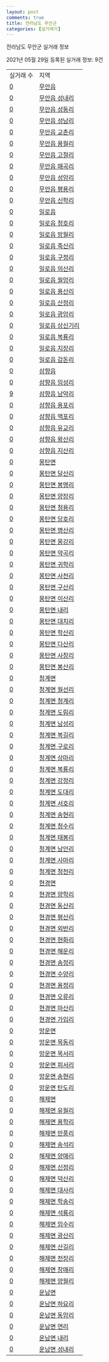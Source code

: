 ```yaml
---
layout: post
comments: true
title: 전라남도 무안군
categories: [실거래가]
---
```


전라남도 무안군 실거래 정보

2021년 05월 29일 등록된 실거래 정보: 9건


<table>
  <tr>
    <td>실거래 수</td>
    <td>지역</td>
  </tr>

  
  <tr>
    <td><a href="4684025000.html">0</a></td>
    <td><a href="4684025000.html">무안읍</a></td>
  </tr>
    

  <tr>
    <td><a href="4684025021.html">0</a></td>
    <td><a href="4684025021.html">무안읍 성내리</a></td>
  </tr>
    

  <tr>
    <td><a href="4684025022.html">0</a></td>
    <td><a href="4684025022.html">무안읍 성동리</a></td>
  </tr>
    

  <tr>
    <td><a href="4684025023.html">0</a></td>
    <td><a href="4684025023.html">무안읍 성남리</a></td>
  </tr>
    

  <tr>
    <td><a href="4684025024.html">0</a></td>
    <td><a href="4684025024.html">무안읍 교촌리</a></td>
  </tr>
    

  <tr>
    <td><a href="4684025025.html">0</a></td>
    <td><a href="4684025025.html">무안읍 용월리</a></td>
  </tr>
    

  <tr>
    <td><a href="4684025026.html">0</a></td>
    <td><a href="4684025026.html">무안읍 고절리</a></td>
  </tr>
    

  <tr>
    <td><a href="4684025027.html">0</a></td>
    <td><a href="4684025027.html">무안읍 매곡리</a></td>
  </tr>
    

  <tr>
    <td><a href="4684025028.html">0</a></td>
    <td><a href="4684025028.html">무안읍 성암리</a></td>
  </tr>
    

  <tr>
    <td><a href="4684025029.html">0</a></td>
    <td><a href="4684025029.html">무안읍 평용리</a></td>
  </tr>
    

  <tr>
    <td><a href="4684025030.html">0</a></td>
    <td><a href="4684025030.html">무안읍 신학리</a></td>
  </tr>
    

  <tr>
    <td><a href="4684025300.html">0</a></td>
    <td><a href="4684025300.html">일로읍</a></td>
  </tr>
    

  <tr>
    <td><a href="4684025321.html">0</a></td>
    <td><a href="4684025321.html">일로읍 청호리</a></td>
  </tr>
    

  <tr>
    <td><a href="4684025322.html">0</a></td>
    <td><a href="4684025322.html">일로읍 망월리</a></td>
  </tr>
    

  <tr>
    <td><a href="4684025323.html">0</a></td>
    <td><a href="4684025323.html">일로읍 죽산리</a></td>
  </tr>
    

  <tr>
    <td><a href="4684025324.html">0</a></td>
    <td><a href="4684025324.html">일로읍 구정리</a></td>
  </tr>
    

  <tr>
    <td><a href="4684025325.html">0</a></td>
    <td><a href="4684025325.html">일로읍 의산리</a></td>
  </tr>
    

  <tr>
    <td><a href="4684025326.html">0</a></td>
    <td><a href="4684025326.html">일로읍 월암리</a></td>
  </tr>
    

  <tr>
    <td><a href="4684025327.html">0</a></td>
    <td><a href="4684025327.html">일로읍 용산리</a></td>
  </tr>
    

  <tr>
    <td><a href="4684025328.html">0</a></td>
    <td><a href="4684025328.html">일로읍 산정리</a></td>
  </tr>
    

  <tr>
    <td><a href="4684025329.html">0</a></td>
    <td><a href="4684025329.html">일로읍 광암리</a></td>
  </tr>
    

  <tr>
    <td><a href="4684025330.html">0</a></td>
    <td><a href="4684025330.html">일로읍 상신기리</a></td>
  </tr>
    

  <tr>
    <td><a href="4684025331.html">0</a></td>
    <td><a href="4684025331.html">일로읍 복룡리</a></td>
  </tr>
    

  <tr>
    <td><a href="4684025332.html">0</a></td>
    <td><a href="4684025332.html">일로읍 지장리</a></td>
  </tr>
    

  <tr>
    <td><a href="4684025333.html">0</a></td>
    <td><a href="4684025333.html">일로읍 감돈리</a></td>
  </tr>
    

  <tr>
    <td><a href="4684025600.html">0</a></td>
    <td><a href="4684025600.html">삼향읍</a></td>
  </tr>
    

  <tr>
    <td><a href="4684025621.html">0</a></td>
    <td><a href="4684025621.html">삼향읍 임성리</a></td>
  </tr>
    

  <tr>
    <td><a href="4684025622.html">9</a></td>
    <td><a href="4684025622.html">삼향읍 남악리</a></td>
  </tr>
    

  <tr>
    <td><a href="4684025623.html">0</a></td>
    <td><a href="4684025623.html">삼향읍 용포리</a></td>
  </tr>
    

  <tr>
    <td><a href="4684025624.html">0</a></td>
    <td><a href="4684025624.html">삼향읍 맥포리</a></td>
  </tr>
    

  <tr>
    <td><a href="4684025625.html">0</a></td>
    <td><a href="4684025625.html">삼향읍 유교리</a></td>
  </tr>
    

  <tr>
    <td><a href="4684025626.html">0</a></td>
    <td><a href="4684025626.html">삼향읍 왕산리</a></td>
  </tr>
    

  <tr>
    <td><a href="4684025627.html">0</a></td>
    <td><a href="4684025627.html">삼향읍 지산리</a></td>
  </tr>
    

  <tr>
    <td><a href="4684032000.html">0</a></td>
    <td><a href="4684032000.html">몽탄면</a></td>
  </tr>
    

  <tr>
    <td><a href="4684032021.html">0</a></td>
    <td><a href="4684032021.html">몽탄면 달산리</a></td>
  </tr>
    

  <tr>
    <td><a href="4684032022.html">0</a></td>
    <td><a href="4684032022.html">몽탄면 봉명리</a></td>
  </tr>
    

  <tr>
    <td><a href="4684032023.html">0</a></td>
    <td><a href="4684032023.html">몽탄면 양장리</a></td>
  </tr>
    

  <tr>
    <td><a href="4684032024.html">0</a></td>
    <td><a href="4684032024.html">몽탄면 청용리</a></td>
  </tr>
    

  <tr>
    <td><a href="4684032025.html">0</a></td>
    <td><a href="4684032025.html">몽탄면 당호리</a></td>
  </tr>
    

  <tr>
    <td><a href="4684032026.html">0</a></td>
    <td><a href="4684032026.html">몽탄면 명산리</a></td>
  </tr>
    

  <tr>
    <td><a href="4684032027.html">0</a></td>
    <td><a href="4684032027.html">몽탄면 몽강리</a></td>
  </tr>
    

  <tr>
    <td><a href="4684032028.html">0</a></td>
    <td><a href="4684032028.html">몽탄면 약곡리</a></td>
  </tr>
    

  <tr>
    <td><a href="4684032029.html">0</a></td>
    <td><a href="4684032029.html">몽탄면 귀학리</a></td>
  </tr>
    

  <tr>
    <td><a href="4684032030.html">0</a></td>
    <td><a href="4684032030.html">몽탄면 사천리</a></td>
  </tr>
    

  <tr>
    <td><a href="4684032031.html">0</a></td>
    <td><a href="4684032031.html">몽탄면 구산리</a></td>
  </tr>
    

  <tr>
    <td><a href="4684032032.html">0</a></td>
    <td><a href="4684032032.html">몽탄면 이산리</a></td>
  </tr>
    

  <tr>
    <td><a href="4684032033.html">0</a></td>
    <td><a href="4684032033.html">몽탄면 내리</a></td>
  </tr>
    

  <tr>
    <td><a href="4684032034.html">0</a></td>
    <td><a href="4684032034.html">몽탄면 대치리</a></td>
  </tr>
    

  <tr>
    <td><a href="4684032035.html">0</a></td>
    <td><a href="4684032035.html">몽탄면 학산리</a></td>
  </tr>
    

  <tr>
    <td><a href="4684032036.html">0</a></td>
    <td><a href="4684032036.html">몽탄면 다산리</a></td>
  </tr>
    

  <tr>
    <td><a href="4684032037.html">0</a></td>
    <td><a href="4684032037.html">몽탄면 사창리</a></td>
  </tr>
    

  <tr>
    <td><a href="4684032038.html">0</a></td>
    <td><a href="4684032038.html">몽탄면 봉산리</a></td>
  </tr>
    

  <tr>
    <td><a href="4684033000.html">0</a></td>
    <td><a href="4684033000.html">청계면</a></td>
  </tr>
    

  <tr>
    <td><a href="4684033021.html">0</a></td>
    <td><a href="4684033021.html">청계면 월선리</a></td>
  </tr>
    

  <tr>
    <td><a href="4684033022.html">0</a></td>
    <td><a href="4684033022.html">청계면 청계리</a></td>
  </tr>
    

  <tr>
    <td><a href="4684033023.html">0</a></td>
    <td><a href="4684033023.html">청계면 도림리</a></td>
  </tr>
    

  <tr>
    <td><a href="4684033024.html">0</a></td>
    <td><a href="4684033024.html">청계면 남성리</a></td>
  </tr>
    

  <tr>
    <td><a href="4684033025.html">0</a></td>
    <td><a href="4684033025.html">청계면 복길리</a></td>
  </tr>
    

  <tr>
    <td><a href="4684033026.html">0</a></td>
    <td><a href="4684033026.html">청계면 구로리</a></td>
  </tr>
    

  <tr>
    <td><a href="4684033027.html">0</a></td>
    <td><a href="4684033027.html">청계면 상마리</a></td>
  </tr>
    

  <tr>
    <td><a href="4684033028.html">0</a></td>
    <td><a href="4684033028.html">청계면 복룡리</a></td>
  </tr>
    

  <tr>
    <td><a href="4684033029.html">0</a></td>
    <td><a href="4684033029.html">청계면 강정리</a></td>
  </tr>
    

  <tr>
    <td><a href="4684033030.html">0</a></td>
    <td><a href="4684033030.html">청계면 도대리</a></td>
  </tr>
    

  <tr>
    <td><a href="4684033031.html">0</a></td>
    <td><a href="4684033031.html">청계면 서호리</a></td>
  </tr>
    

  <tr>
    <td><a href="4684033032.html">0</a></td>
    <td><a href="4684033032.html">청계면 송현리</a></td>
  </tr>
    

  <tr>
    <td><a href="4684033033.html">0</a></td>
    <td><a href="4684033033.html">청계면 청수리</a></td>
  </tr>
    

  <tr>
    <td><a href="4684033034.html">0</a></td>
    <td><a href="4684033034.html">청계면 태봉리</a></td>
  </tr>
    

  <tr>
    <td><a href="4684033035.html">0</a></td>
    <td><a href="4684033035.html">청계면 남안리</a></td>
  </tr>
    

  <tr>
    <td><a href="4684033036.html">0</a></td>
    <td><a href="4684033036.html">청계면 사마리</a></td>
  </tr>
    

  <tr>
    <td><a href="4684033037.html">0</a></td>
    <td><a href="4684033037.html">청계면 청천리</a></td>
  </tr>
    

  <tr>
    <td><a href="4684034000.html">0</a></td>
    <td><a href="4684034000.html">현경면</a></td>
  </tr>
    

  <tr>
    <td><a href="4684034021.html">0</a></td>
    <td><a href="4684034021.html">현경면 양학리</a></td>
  </tr>
    

  <tr>
    <td><a href="4684034022.html">0</a></td>
    <td><a href="4684034022.html">현경면 동산리</a></td>
  </tr>
    

  <tr>
    <td><a href="4684034023.html">0</a></td>
    <td><a href="4684034023.html">현경면 평산리</a></td>
  </tr>
    

  <tr>
    <td><a href="4684034024.html">0</a></td>
    <td><a href="4684034024.html">현경면 외반리</a></td>
  </tr>
    

  <tr>
    <td><a href="4684034025.html">0</a></td>
    <td><a href="4684034025.html">현경면 현화리</a></td>
  </tr>
    

  <tr>
    <td><a href="4684034026.html">0</a></td>
    <td><a href="4684034026.html">현경면 해운리</a></td>
  </tr>
    

  <tr>
    <td><a href="4684034027.html">0</a></td>
    <td><a href="4684034027.html">현경면 송정리</a></td>
  </tr>
    

  <tr>
    <td><a href="4684034028.html">0</a></td>
    <td><a href="4684034028.html">현경면 수양리</a></td>
  </tr>
    

  <tr>
    <td><a href="4684034029.html">0</a></td>
    <td><a href="4684034029.html">현경면 용정리</a></td>
  </tr>
    

  <tr>
    <td><a href="4684034030.html">0</a></td>
    <td><a href="4684034030.html">현경면 오류리</a></td>
  </tr>
    

  <tr>
    <td><a href="4684034031.html">0</a></td>
    <td><a href="4684034031.html">현경면 마산리</a></td>
  </tr>
    

  <tr>
    <td><a href="4684034032.html">0</a></td>
    <td><a href="4684034032.html">현경면 가입리</a></td>
  </tr>
    

  <tr>
    <td><a href="4684035000.html">0</a></td>
    <td><a href="4684035000.html">망운면</a></td>
  </tr>
    

  <tr>
    <td><a href="4684035021.html">0</a></td>
    <td><a href="4684035021.html">망운면 목동리</a></td>
  </tr>
    

  <tr>
    <td><a href="4684035022.html">0</a></td>
    <td><a href="4684035022.html">망운면 목서리</a></td>
  </tr>
    

  <tr>
    <td><a href="4684035023.html">0</a></td>
    <td><a href="4684035023.html">망운면 피서리</a></td>
  </tr>
    

  <tr>
    <td><a href="4684035024.html">0</a></td>
    <td><a href="4684035024.html">망운면 송현리</a></td>
  </tr>
    

  <tr>
    <td><a href="4684035025.html">0</a></td>
    <td><a href="4684035025.html">망운면 탄도리</a></td>
  </tr>
    

  <tr>
    <td><a href="4684036000.html">0</a></td>
    <td><a href="4684036000.html">해제면</a></td>
  </tr>
    

  <tr>
    <td><a href="4684036021.html">0</a></td>
    <td><a href="4684036021.html">해제면 유월리</a></td>
  </tr>
    

  <tr>
    <td><a href="4684036022.html">0</a></td>
    <td><a href="4684036022.html">해제면 용학리</a></td>
  </tr>
    

  <tr>
    <td><a href="4684036023.html">0</a></td>
    <td><a href="4684036023.html">해제면 만풍리</a></td>
  </tr>
    

  <tr>
    <td><a href="4684036024.html">0</a></td>
    <td><a href="4684036024.html">해제면 송석리</a></td>
  </tr>
    

  <tr>
    <td><a href="4684036025.html">0</a></td>
    <td><a href="4684036025.html">해제면 양매리</a></td>
  </tr>
    

  <tr>
    <td><a href="4684036026.html">0</a></td>
    <td><a href="4684036026.html">해제면 신정리</a></td>
  </tr>
    

  <tr>
    <td><a href="4684036027.html">0</a></td>
    <td><a href="4684036027.html">해제면 덕산리</a></td>
  </tr>
    

  <tr>
    <td><a href="4684036028.html">0</a></td>
    <td><a href="4684036028.html">해제면 대사리</a></td>
  </tr>
    

  <tr>
    <td><a href="4684036029.html">0</a></td>
    <td><a href="4684036029.html">해제면 학송리</a></td>
  </tr>
    

  <tr>
    <td><a href="4684036030.html">0</a></td>
    <td><a href="4684036030.html">해제면 석룡리</a></td>
  </tr>
    

  <tr>
    <td><a href="4684036031.html">0</a></td>
    <td><a href="4684036031.html">해제면 임수리</a></td>
  </tr>
    

  <tr>
    <td><a href="4684036032.html">0</a></td>
    <td><a href="4684036032.html">해제면 광산리</a></td>
  </tr>
    

  <tr>
    <td><a href="4684036033.html">0</a></td>
    <td><a href="4684036033.html">해제면 산길리</a></td>
  </tr>
    

  <tr>
    <td><a href="4684036034.html">0</a></td>
    <td><a href="4684036034.html">해제면 천장리</a></td>
  </tr>
    

  <tr>
    <td><a href="4684036035.html">0</a></td>
    <td><a href="4684036035.html">해제면 창매리</a></td>
  </tr>
    

  <tr>
    <td><a href="4684036036.html">0</a></td>
    <td><a href="4684036036.html">해제면 양월리</a></td>
  </tr>
    

  <tr>
    <td><a href="4684037000.html">0</a></td>
    <td><a href="4684037000.html">운남면</a></td>
  </tr>
    

  <tr>
    <td><a href="4684037021.html">0</a></td>
    <td><a href="4684037021.html">운남면 하묘리</a></td>
  </tr>
    

  <tr>
    <td><a href="4684037022.html">0</a></td>
    <td><a href="4684037022.html">운남면 동암리</a></td>
  </tr>
    

  <tr>
    <td><a href="4684037023.html">0</a></td>
    <td><a href="4684037023.html">운남면 연리</a></td>
  </tr>
    

  <tr>
    <td><a href="4684037024.html">0</a></td>
    <td><a href="4684037024.html">운남면 내리</a></td>
  </tr>
    

  <tr>
    <td><a href="4684037025.html">0</a></td>
    <td><a href="4684037025.html">운남면 성내리</a></td>
  </tr>
    


</table>
    